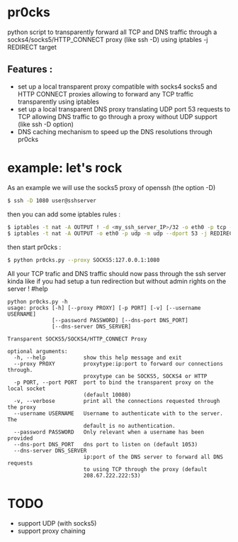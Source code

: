 # pr0cks
python script to transparently forward all TCP and DNS traffic through a socks4/socks5/HTTP_CONNECT proxy (like ssh -D) using iptables -j REDIRECT target
## Features :
- set up a local transparent proxy compatible with socks4 socks5 and HTTP CONNECT proxies allowing to forward any TCP traffic transparently using iptables
- set up a local transparent DNS proxy translating UDP port 53 requests to TCP allowing DNS traffic to go through a proxy without UDP support (like ssh -D option)
- DNS caching mechanism to speed up the DNS resolutions through pr0cks

# example: let's rock
As an example we will use the socks5 proxy of openssh (the option -D)
```bash
$ ssh -D 1080 user@sshserver
```
then you can add some iptables rules :
```bash
$ iptables -t nat -A OUTPUT ! -d <my_ssh_server_IP>/32 -o eth0 -p tcp -m tcp -j REDIRECT --to-ports 10080
$ iptables -t nat -A OUTPUT -o eth0 -p udp -m udp --dport 53 -j REDIRECT --to-ports 1053
```
then start pr0cks :
```bash
$ python pr0cks.py --proxy SOCKS5:127.0.0.1:1080
```
All your TCP trafic and DNS traffic should now pass through the ssh server kinda like if you had setup a tun redirection but without admin rights on the server !
#help
```text
python pr0cks.py -h
usage: procks [-h] [--proxy PROXY] [-p PORT] [-v] [--username USERNAME]
              [--password PASSWORD] [--dns-port DNS_PORT]
              [--dns-server DNS_SERVER]

Transparent SOCKS5/SOCKS4/HTTP_CONNECT Proxy

optional arguments:
  -h, --help            show this help message and exit
  --proxy PROXY         proxytype:ip:port to forward our connections through.
                        proxytype can be SOCKS5, SOCKS4 or HTTP
  -p PORT, --port PORT  port to bind the transparent proxy on the local socket
                        (default 10080)
  -v, --verbose         print all the connections requested through the proxy
  --username USERNAME   Username to authenticate with to the server. The
                        default is no authentication.
  --password PASSWORD   Only relevant when a username has been provided
  --dns-port DNS_PORT   dns port to listen on (default 1053)
  --dns-server DNS_SERVER
                        ip:port of the DNS server to forward all DNS requests
                        to using TCP through the proxy (default
                        208.67.222.222:53)
```
# TODO
- support UDP (with socks5)
- support proxy chaining

